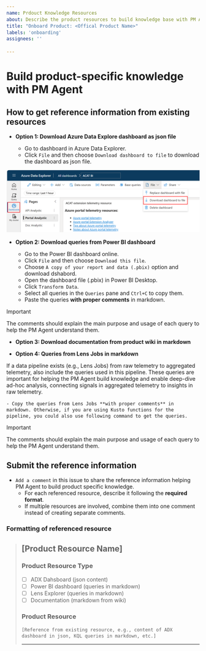 ```yaml
---
name: Prdouct Knowledge Resources
about: Describe the product resources to build knowledge base with PM Agent
title: "Onboard Product: <Offical Product Name>"
labels: 'onboarding'
assignees: ''

---
```


# Build product-specific knowledge with PM Agent

## How to get reference information from existing resources

- **Option 1: Download Azure Data Explore dashboard as json file**

    - Go to dashboard in Azure Data Explorer. 
    - Click `File` and then choose `Download dashboard to file` to download the dashboard as json file.

![Download ADE dashboard](https://raw.githubusercontent.com/Azure/PMAgent-onboarding/main/docs/resources/Download_ADE_Dashboard.png "Download Azure Data Explore Dashboard")

- **Option 2: Download queries from Power BI dashboard**

    - Go to the Power BI dashboard online.
    - Click `File` and then choose `Download this file`. 
    - Choose `A copy of your report and data (.pbix)` option and download dshabord. 
    - Open the dashboard file (.pbix) in Power BI Desktop. 
    - Click `Transform Data`.
    - Select all queries in the `Queries` pane and `Ctrl+C` to copy them. 
    - Paste the queries **with proper comments** in markdown. 
    
> [!IMPORTANT] 
> The comments should explain the main purpose and usage of each query to help the PM Agent understand them.

- **Option 3: Download documentation from product wiki in markdown**

- **Option 4: Queries from Lens Jobs in markdown**

If a data pipeline exists (e.g., Lens Jobs) from raw telemetry to aggregated telemetry, also include the queries used in this pipeline. These queries are important for helping the PM Agent build knowledge and enable deep-dive ad-hoc analysis, connecting signals in aggregated telemetry to insights in raw telemetry. 

    - Copy the queries from Lens Jobs **with proper comments** in markdown. Otherwise, if you are using Kusto functions for the pipeline, you could also use following command to get the queries. 
    
> [!IMPORTANT] 
> The comments should explain the main purpose and usage of each query to help the PM Agent understand them.

## Submit the reference information 

- `Add a comment` in this issue to share the reference information helping PM Agent to build product specific knowledge. 
    - For each referenced resource, describe it following the **required format**.
    - If multiple resources are involved, combine them into one comment instead of creating separate comments.

### **Formatting of referenced resource**

> ## [Product Resource Name]
> 
> ### **Product Resource Type**
> 
> - [ ] ADX Dahsboard (json content)
> - [ ] Power BI dashboard (queries in markdown)
> - [ ] Lens Explorer (queries in markdown) 
> - [ ] Documentation (markdown from wiki)
> 
> ### **Product Resource**
> 
> ```
> [Reference from existing resource, e.g., content of ADX dashboard in json, KQL queries in markdown, etc.]
> ```
> 
> ----



